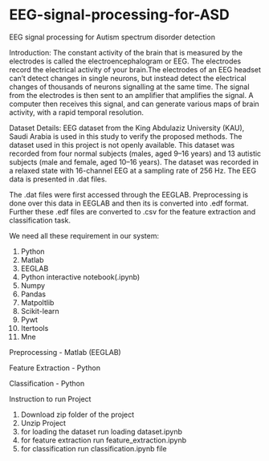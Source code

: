 # EEG-signal-processing-for-ASD

EEG signal processing for Autism spectrum disorder detection

Introduction:
The constant activity of the brain that is measured by the electrodes is called the electroencephalogram or EEG. The electrodes record the electrical activity of your brain.The electrodes of an EEG headset can’t detect changes in single neurons, but instead detect the electrical changes of thousands of neurons signalling at the same time. The signal from the electrodes is then sent to an amplifier that amplifies the signal. A computer then receives this signal, and can generate various maps of brain activity, with a rapid temporal resolution.

Dataset Details:
EEG dataset from the King Abdulaziz University (KAU), Saudi Arabia is used in this study to verify the proposed methods. The dataset used in this project is not openly available. This dataset was recorded from four normal subjects (males, aged 9–16 years) and 13 autistic subjects (male and female, aged 10–16 years). 
The dataset was recorded in a relaxed state with 16-channel EEG at a sampling rate of 256 Hz.
The EEG data is presented in .dat files.

The .dat files were first accessed through the EEGLAB. Preprocessing is done over this data in EEGLAB and then its is converted into .edf format. Further these .edf files are converted to .csv for the feature extraction and classification task.
 
We need all these requirement in our system:
1. Python
2. Matlab
3. EEGLAB
4. Python interactive notebook(.ipynb)
5. Numpy
6. Pandas
7. Matpoltlib
8. Scikit-learn 
9. Pywt
10. Itertools
11. Mne 

Preprocessing - Matlab (EEGLAB)

Feature Extraction - Python

Classification - Python

Instruction to run Project
1) Download zip folder of the project
2) Unzip Project
3) for loading the dataset run loading dataset.ipynb
4) for feature extraction run feature_extraction.ipynb
5) for classification run classification.ipynb file 

